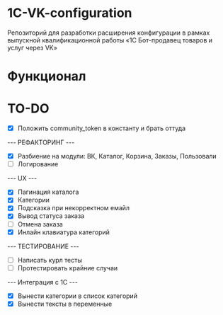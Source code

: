 # 1C-VK-configuration
Репозиторий для разработки расширения конфигурации в рамках выпускной квалификационной работы «1С Бот-продавец товаров и услуг через VK»

# Функционал

# TO-DO
- [x] Положить community_token в константу и брать оттуда

--- РЕФАКТОРИНГ ---
- [x] Разбиение на модули: ВК, Каталог, Корзина, Заказы, Пользовали
- [ ] Логирование

--- UX ---
- [x] Пагинация каталога 
- [x] Категории
- [x] Подсказка при некорректном емайл
- [x] Вывод статуса заказа
- [ ] Отмена заказа
- [x] Инлайн клавиатура категорий

--- ТЕСТИРОВАНИЕ --- 
- [ ] Написать курл тесты
- [ ] Протестировать крайние случаи

--- Интеграция с 1С --- 
- [x] Вынести категории в список категорий
- [x] Вынести тексты в переменные
